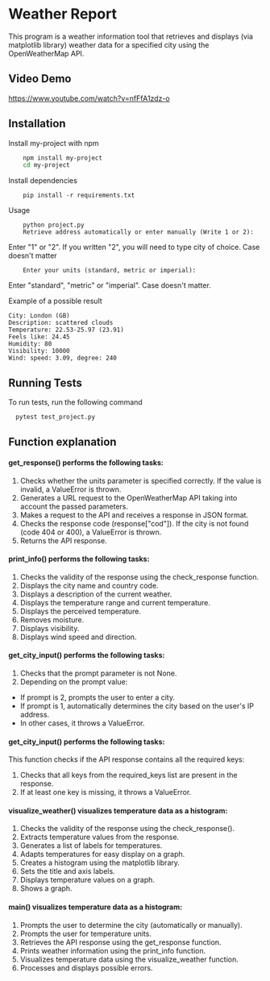# Weather Report

This program is a weather information tool that retrieves and displays (via matplotlib library) weather data for a specified city using the OpenWeatherMap API. 

## Video Demo

https://www.youtube.com/watch?v=nfFfA1zdz-o



## Installation

Install my-project with npm

```bash
    npm install my-project
    cd my-project
```  
Install dependencies
```
    pip install -r requirements.txt
```
Usage
```
    python project.py
    Retrieve address automatically or enter manually (Write 1 or 2):
```
Enter "1" or "2". If you written "2", you will need to type city of choice. Case doesn't matter 
```
    Enter your units (standard, metric or imperial): 
```
Enter "standard", "metric" or "imperial". Case doesn't matter.

Example of a possible result
```
City: London (GB)
Description: scattered clouds
Temperature: 22.53-25.97 (23.91)
Feels like: 24.45
Humidity: 80
Visibility: 10000
Wind: speed: 3.09, degree: 240
```
## Running Tests

To run tests, run the following command

```bash
  pytest test_project.py
```


## Function explanation

#### get_response() performs the following tasks:

1. Checks whether the units parameter is specified correctly. If the value is invalid, a ValueError is thrown.
2. Generates a URL request to the OpenWeatherMap API taking into account the passed parameters.
3. Makes a request to the API and receives a response in JSON format.
4. Checks the response code (response["cod"]). If the city is not found (code 404 or 400), a ValueError is thrown.
5. Returns the API response.

#### print_info() performs the following tasks:
1. Checks the validity of the response using the check_response function.
2. Displays the city name and country code.
3. Displays a description of the current weather.
4. Displays the temperature range and current temperature.
5. Displays the perceived temperature.
6. Removes moisture.
7. Displays visibility.
8. Displays wind speed and direction.

#### get_city_input() performs the following tasks:
1. Checks that the prompt parameter is not None.
2. Depending on the prompt value:
- If prompt is 2, prompts the user to enter a city.
- If prompt is 1, automatically determines the city based on the user's IP address.
- In other cases, it throws a ValueError.

#### get_city_input() performs the following tasks:
This function checks if the API response contains all the required keys:

1. Checks that all keys from the required_keys list are present in the response.
2. If at least one key is missing, it throws a ValueError.

#### visualize_weather() visualizes temperature data as a histogram:
1. Checks the validity of the response using the check_response().
2. Extracts temperature values ​​from the response.
3. Generates a list of labels for temperatures.
4. Adapts temperatures for easy display on a graph.
5. Creates a histogram using the matplotlib library.
6. Sets the title and axis labels.
7. Displays temperature values ​​on a graph.
8. Shows a graph.

#### main() visualizes temperature data as a histogram:
1. Prompts the user to determine the city (automatically or manually).
2. Prompts the user for temperature units.
3. Retrieves the API response using the get_response function.
4. Prints weather information using the print_info function.
5. Visualizes temperature data using the visualize_weather function.
6. Processes and displays possible errors.